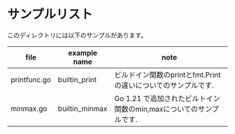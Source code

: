 # サンプルリスト

このディレクトリには以下のサンプルがあります。

|file|example name|note|
|----|------------|----|
|printfunc.go|builtin\_print|ビルドイン関数のprintとfmt.Printの違いについてのサンプルです.|
|minmax.go|builtin\_minmax|Go 1.21 で追加されたビルトイン関数のmin,maxについてのサンプルです.|
